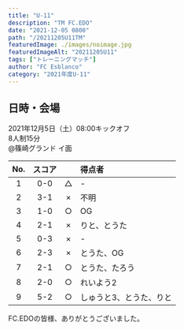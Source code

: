 ```yaml
---
title: "U-11"
description: "TM FC.EDO"
date: "2021-12-05 0800"
path: "/20211205U11TM"
featuredImage: ./images/noimage.jpg
featuredImageAlt: "20211205U11"
tags: ["トレーニングマッチ"]
author: "FC Esblanco"
category: "2021年度U-11"
---
```


## 日時・会場

2021年12月5日（土）08:00キックオフ   
8人制15分   
@篠崎グランド  イ面

| No.| スコア |   | 得点者  |
|:--:|:------:|:-:|:--------|
| 1  | 0-0    | △ |- |
| 2  | 3-1    | × |不明 |
| 3  | 1-0    | ○ |OG|
| 4  | 2-1    | × |りと、とうた |
| 5  | 0-3    | × |-|
| 6  | 2-3    | × |とうた、OG|
| 7  | 2-1    | ○ |とうた、たろう|
| 8  | 2-0    | ○ |れいよう2|
| 9  | 5-2    | ○ |しゅうと3、とうた、りと|


FC.EDOの皆様、ありがとうございました。
